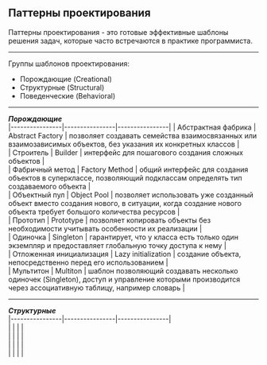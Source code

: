## Паттерны проектирования  
Паттерны проектирования - это готовые эффективные шаблоны решения задач, которые часто встречаются в практике программиста.  
____  
Группы шаблонов проектирования:  
- Порождающие (Creational)  
- Структурные (Structural)  
- Поведенческие (Behavioral)  
____  
   
**_Порождающие_**   
|----------------|----------------|----------------|
| Абстрактная фабрика | Abstract Factory | позволяет создавать семейства взаимосвязанных или взаимозависимых объектов, без указания их конкретных классов |  
| Строитель | Builder | интерфейс для пошагового создания сложных объектов |  
| Фабричный метод | Factory Method | общий интерфейс для создания объектов в суперклассе, позволяющий подклассам определять тип создаваемого объекта |  
| Объектный пул | Object Pool | позволяет использовать уже созданный объект вместо создания нового, в ситуации, когда создание нового объекта требует большого количества ресурсов |  
| Прототип | Prototype | позволяет копировать объекты без необходимости учитывать особенности их реализации |  
| Одиночка | Singleton | гарантирует, что у класса есть только один экземпляр и предоставляет глобальную точку доступа к нему |  
| Отложенная инициализация | Lazy initialization | создание объекта, непосредственно перед его использованием |  
| Мультитон | Multiton | шаблон позволяющий создавать несколько одиночек (Singleton), доступ и управление которыми производится через ассоциативную таблицу, например словарь |  
____    
 **_Структурные_**   
|----------------|----------------|----------------|  
|  |  |  |  
|  |  |  |  
|  |  |  |  
|  |  |  |  

